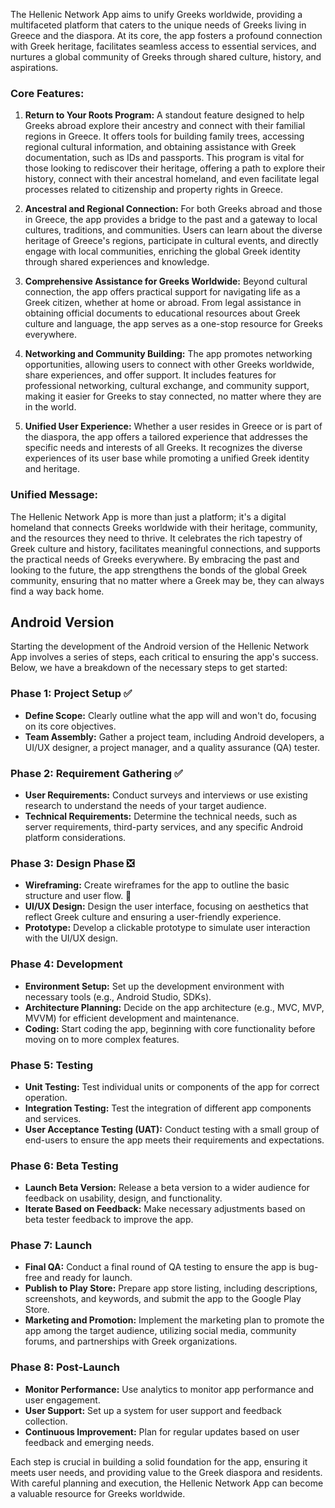 The Hellenic Network App aims to unify Greeks worldwide, providing a multifaceted platform that caters to the unique needs of Greeks living in Greece and the diaspora. At its core, the app fosters a profound connection with Greek heritage, facilitates seamless access to essential services, and nurtures a global community of Greeks through shared culture, history, and aspirations.

### Core Features:

1. **Return to Your Roots Program:** A standout feature designed to help Greeks abroad explore their ancestry and connect with their familial regions in Greece. It offers tools for building family trees, accessing regional cultural information, and obtaining assistance with Greek documentation, such as IDs and passports. This program is vital for those looking to rediscover their heritage, offering a path to explore their history, connect with their ancestral homeland, and even facilitate legal processes related to citizenship and property rights in Greece.

2. **Ancestral and Regional Connection:** For both Greeks abroad and those in Greece, the app provides a bridge to the past and a gateway to local cultures, traditions, and communities. Users can learn about the diverse heritage of Greece's regions, participate in cultural events, and directly engage with local communities, enriching the global Greek identity through shared experiences and knowledge.

3. **Comprehensive Assistance for Greeks Worldwide:** Beyond cultural connection, the app offers practical support for navigating life as a Greek citizen, whether at home or abroad. From legal assistance in obtaining official documents to educational resources about Greek culture and language, the app serves as a one-stop resource for Greeks everywhere.

4. **Networking and Community Building:** The app promotes networking opportunities, allowing users to connect with other Greeks worldwide, share experiences, and offer support. It includes features for professional networking, cultural exchange, and community support, making it easier for Greeks to stay connected, no matter where they are in the world.

5. **Unified User Experience:** Whether a user resides in Greece or is part of the diaspora, the app offers a tailored experience that addresses the specific needs and interests of all Greeks. It recognizes the diverse experiences of its user base while promoting a unified Greek identity and heritage.

### Unified Message:

The Hellenic Network App is more than just a platform; it's a digital homeland that connects Greeks worldwide with their heritage, community, and the resources they need to thrive. It celebrates the rich tapestry of Greek culture and history, facilitates meaningful connections, and supports the practical needs of Greeks everywhere. By embracing the past and looking to the future, the app strengthens the bonds of the global Greek community, ensuring that no matter where a Greek may be, they can always find a way back home.

## Android Version
Starting the development of the Android version of the Hellenic Network App involves a series of steps, each critical to ensuring the app's success. Below, we have a breakdown of the necessary steps to get started:

### Phase 1: Project Setup :white_check_mark:
- **Define Scope:** Clearly outline what the app will and won't do, focusing on its core objectives.
- **Team Assembly:** Gather a project team, including Android developers, a UI/UX designer, a project manager, and a quality assurance (QA) tester.

### Phase 2: Requirement Gathering :white_check_mark:
- **User Requirements:** Conduct surveys and interviews or use existing research to understand the needs of your target audience.
- **Technical Requirements:** Determine the technical needs, such as server requirements, third-party services, and any specific Android platform considerations.

### Phase 3: Design Phase :negative_squared_cross_mark:
- **Wireframing:** Create wireframes for the app to outline the basic structure and user flow. :pushpin:
- **UI/UX Design:** Design the user interface, focusing on aesthetics that reflect Greek culture and ensuring a user-friendly experience.
- **Prototype:** Develop a clickable prototype to simulate user interaction with the UI/UX design.

### Phase 4: Development
- **Environment Setup:** Set up the development environment with necessary tools (e.g., Android Studio, SDKs).
- **Architecture Planning:** Decide on the app architecture (e.g., MVC, MVP, MVVM) for efficient development and maintenance.
- **Coding:** Start coding the app, beginning with core functionality before moving on to more complex features.

### Phase 5: Testing
- **Unit Testing:** Test individual units or components of the app for correct operation.
- **Integration Testing:** Test the integration of different app components and services.
- **User Acceptance Testing (UAT):** Conduct testing with a small group of end-users to ensure the app meets their requirements and expectations.

### Phase 6: Beta Testing
- **Launch Beta Version:** Release a beta version to a wider audience for feedback on usability, design, and functionality.
- **Iterate Based on Feedback:** Make necessary adjustments based on beta tester feedback to improve the app.

### Phase 7: Launch
- **Final QA:** Conduct a final round of QA testing to ensure the app is bug-free and ready for launch.
- **Publish to Play Store:** Prepare app store listing, including descriptions, screenshots, and keywords, and submit the app to the Google Play Store.
- **Marketing and Promotion:** Implement the marketing plan to promote the app among the target audience, utilizing social media, community forums, and partnerships with Greek organizations.

### Phase 8: Post-Launch
- **Monitor Performance:** Use analytics to monitor app performance and user engagement.
- **User Support:** Set up a system for user support and feedback collection.
- **Continuous Improvement:** Plan for regular updates based on user feedback and emerging needs.

Each step is crucial in building a solid foundation for the app, ensuring it meets user needs, and providing value to the Greek diaspora and residents. With careful planning and execution, the Hellenic Network App can become a valuable resource for Greeks worldwide.
